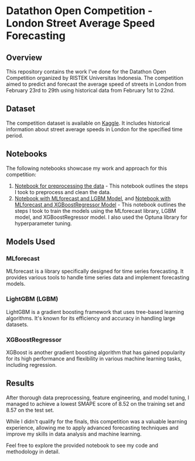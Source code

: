 # Datathon Open Competition - London Street Average Speed Forecasting

## Overview

This repository contains the work I've done for the Datathon Open Competition organized by RISTEK Universitas Indonesia. The competition aimed to predict and forecast the average speed of streets in London from February 23rd to 29th using historical data from February 1st to 22nd.

## Dataset

The competition dataset is available on [Kaggle](https://www.kaggle.com/competitions/ristek-datathon-2023/data). It includes historical information about street average speeds in London for the specified time period.

## Notebooks

The following notebooks showcase my work and approach for this competition:

1. [Notebook for preprocessing the data](https://github.com/alifrachmat2002/datathon-ristek/blob/ead0edccdc00f1a8f88814767787ccfadd1d2aab/Datathon%20-%20Preprocessing%20Code.ipynb) - This notebook outlines the steps I took to preprocess and clean the data.
2. [Notebook with MLforecast and LGBM Model](https://github.com/alifrachmat2002/datathon-ristek/blob/754418e8905aef373d6120f685f3f2c05bba2010/Datathon%20-%20LightGBM.ipynb), and [Notebook with MLforecast and XGBoostRegressor Model](https://github.com/your-username/your-repo-name/blob/main/notebooks/datathon_notebook.ipynb) -  This notebook outlines the steps I took to train the models using the MLforecast library, LGBM model, and XGBoostRegressor model. I also used the Optuna library for hyperparameter tuning.

## Models Used

### MLforecast

MLforecast is a library specifically designed for time series forecasting. It provides various tools to handle time series data and implement forecasting models.

### LightGBM (LGBM)

LightGBM is a gradient boosting framework that uses tree-based learning algorithms. It's known for its efficiency and accuracy in handling large datasets.

### XGBoostRegressor

XGBoost is another gradient boosting algorithm that has gained popularity for its high performance and flexibility in various machine learning tasks, including regression.

## Results

After thorough data preprocessing, feature engineering, and model tuning, I managed to achieve a lowest SMAPE score of 8.52 on the training set and 8.57 on the test set.

While I didn't qualify for the finals, this competition was a valuable learning experience, allowing me to apply advanced forecasting techniques and improve my skills in data analysis and machine learning.

Feel free to explore the provided notebook to see my code and methodology in detail.
